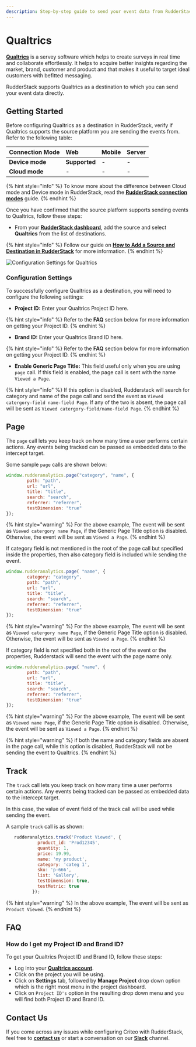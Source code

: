 ```yaml
---
description: Step-by-step guide to send your event data from RudderStack to Qualtrics.
---
```


# Qualtrics

[**Qualtrics**](https://www.qualtrics.com/au/core-xm/survey-software/) is a servey software which helps to create surveys in real time and collaborate effortlessly. It helps to acquire better insights regarding the market, brand, customer and product and that makes it useful to target ideal customers with befitted messaging.

RudderStack supports Qualtrics as a destination to which you can send your event data directly.

## Getting Started

Before configuring Qualtrics as a destination in RudderStack, verify if Qualtrics supports the source platform you are sending the events from. Refer to the following table:

| **Connection Mode** | **Web** | **Mobile** | **Server** |
| :--- | :--- | :--- | :--- |
| **Device mode** | **Supported** | - | - |
| **Cloud mode** | - | - | - |

{% hint style="info" %}
To know more about the difference between Cloud mode and Device mode in RudderStack, read the [**RudderStack connection modes**](https://docs.rudderstack.com/get-started/rudderstack-connection-modes) guide.
{% endhint %}

Once you have confirmed that the source platform supports sending events to Qualtrics, follow these steps:

* From your [**RudderStack dashboard**](https://app.rudderstack.com/), add the source and select **Qualtrics** from the list of destinations.

{% hint style="info" %}
Follow our guide on [**How to Add a Source and Destination in RudderStack**](https://docs.rudderstack.com/how-to-guides/adding-source-and-destination-rudderstack) for more information.
{% endhint %}

![Configuration Settings for Qualtrics](../../.gitbook/assets/Screenshot_Qualtrics.png)

### Configuration Settings

To successfully configure Qualtrics as a destination, you will need to configure the following settings:

* **Project ID:** Enter your Qualtrics Project ID here.

{% hint style="info" %}
Refer to the **FAQ** section below for more information on getting your Project ID.
{% endhint %}

* **Brand ID:** Enter your Qualtrics Brand ID here.

{% hint style="info" %}
Refer to the **FAQ** section below for more information on getting your Project ID.
{% endhint %}

* **Enable Generic Page Title:** This field useful only when you are using `page` call. If this field is enabled, the page call is sent with the name `Viewed a Page`. 

{% hint style="info" %}
If this option is disabled, Rudderstack will search for category and name of the page call and send the event as `Viewed catergory-field name-field Page`. If any of the two is absent, the page call will be sent as `Viewed catergory-field/name-field Page`.
{% endhint %}

## Page

The `page` call lets you keep track on how many time a user performs certain actions. Any events being tracked can be passed as embedded data to the intercept target.

Some sample `page` calls are shown below:

```javascript
window.rudderanalytics.page("category", "name", {
        path: "path",
        url: "url",
        title: "title",
        search: "search",
        referrer: "referrer",
        testDimension: "true"
});
```
{% hint style="warning" %}
For the above example, The event will be sent as `Viewed catergory name Page`, if the Generic Page Title option is disabled. Otherwise, the event will be sent as `Viewed a Page`.
{% endhint %}

If category field is not mentioned in the root of the page call but specified inside the properties, then also category field is included while sending the event.

```javascript
window.rudderanalytics.page( "name", {
        category: "category",
        path: "path",
        url: "url",
        title: "title",
        search: "search",
        referrer: "referrer",
        testDimension: "true"
});
```

{% hint style="warning" %}
For the above example, The event will be sent as `Viewed catergory name Page`, if the Generic Page Title option is disabled. Otherwise, the event will be sent as `Viewed a Page`.
{% endhint %}

If category field is not specified both in the root of the event or the properties, Rudderstack will send the event with the page name only.

```javascript
window.rudderanalytics.page( "name", {
        path: "path",
        url: "url",
        title: "title",
        search: "search",
        referrer: "referrer",
        testDimension: "true"
});
```
{% hint style="warning" %}
For the above example, The event will be sent as `Viewed name Page`, if the Generic Page Title option is disabled. Otherwise, the event will be sent as `Viewed a Page`.
{% endhint %}

{% hint style="warning" %}
if both the name and category fields are absent in the page call, while this option is disabled, RudderStack will not be sending the event to Qualtrics.
{% endhint %}

## Track

The `track` call lets you keep track on how many time a user performs certain actions. Any events being tracked can be passed as embedded data to the intercept target.

In this case, the value of event field of the track call will be used while sending the event.

A sample `track` call is as shown:

```javascript
   rudderanalytics.track('Product Viewed', {
            product_id: 'Prod12345',
            quantity: 1,
            price: 19.99,
            name: 'my product',
            category: 'categ 1',
            sku: 'p-666',
            list: 'Gallery',
            testDimension: true,
            testMetric: true
          });
```

{% hint style="warning" %}
In the above example, The event will be sent as `Product Viewed`. 
{% endhint %}

## FAQ

### How do I get my Project ID and Brand ID?

To get your Qualtrics Project ID and Brand ID, follow these steps:

* Log into your [**Qualtrics account**](https://login.qualtrics.com/login?lang=au).
* Click on the project you will be using.
* Click on **Settings** tab, followed by **Manage Project** drop down option which is the right most menu in the project dashboard.
* Click on `Project ID's` option in the resulting drop down menu and you will find both Project ID and Brand ID.


## Contact Us

If you come across any issues while configuring Criteo with RudderStack, feel free to [**contact us**](mailto:docs@rudderstack.com) or start a conversation on our [**Slack**](https://resources.rudderstack.com/join-rudderstack-slack) channel.


